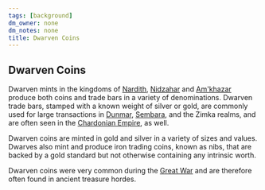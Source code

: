```yaml
---
tags: [background]
dm_owner: none
dm_notes: none
title: Dwarven Coins
---
```

## Dwarven Coins

Dwarven mints in the kingdoms of [Nardith](<../../greater-dunmar/realms/nardith/nardith.md>), [Nidzahar](<./nidzahar.md>) and [Am'khazar](<./am-khazar.md>) produce both coins and trade bars in a variety of denominations. Dwarven trade bars, stamped with a known weight of silver or gold, are commonly used for large transactions in [Dunmar](<../../greater-dunmar/realms/dunmar/dunmar.md>), [Sembara](<../../greater-sembara/sembara/sembara.md>), and the Zimka realms, and are often seen in the [Chardonian Empire](<../../greater-chardon/chardonian-empire/chardonian-empire.md>), as well. 

Dwarven coins are minted in gold and silver in a variety of sizes and values. Dwarves also mint and produce iron trading coins, known as nibs, that are backed by a gold standard but not otherwise containing any intrinsic worth.

Dwarven coins were very common during the [Great War](<../../../events/1500s/great-war.md>) and are therefore often found in ancient treasure hordes.


